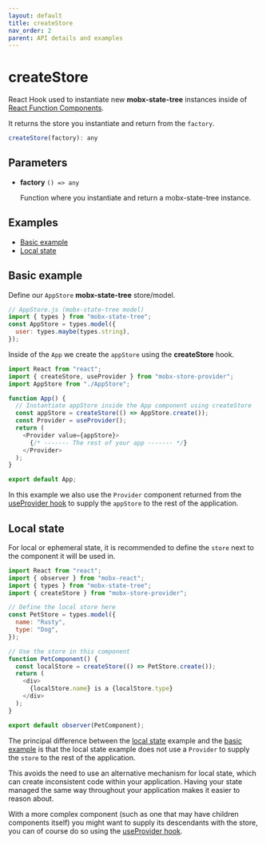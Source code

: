 ```yaml
---
layout: default
title: createStore
nav_order: 2
parent: API details and examples
---
```


# createStore

React Hook used to instantiate new **mobx-state-tree** instances inside of [React Function Components](https://www.robinwieruch.de/react-function-component).

It returns the store you instantiate and return from the `factory`.

```javascript
createStore(factory): any
```

## Parameters

- **factory** `() => any`

  Function where you instantiate and return a mobx-state-tree instance.

## Examples

- [Basic example](#basic-example)
- [Local state](#local-state)

## Basic example

Define our `AppStore` **mobx-state-tree** store/model.

```javascript
// AppStore.js (mobx-state-tree model)
import { types } from "mobx-state-tree";
const AppStore = types.model({
  user: types.maybe(types.string),
});
```

Inside of the `App` we create the `appStore` using the **createStore** hook.

```javascript
import React from "react";
import { createStore, useProvider } from "mobx-store-provider";
import AppStore from "./AppStore";

function App() {
  // Instantiate appStore inside the App component using createStore
  const appStore = createStore(() => AppStore.create());
  const Provider = useProvider();
  return (
    <Provider value={appStore}>
      {/* ------- The rest of your app ------- */}
    </Provider>
  );
}

export default App;
```

In this example we also use the `Provider` component returned from the [useProvider hook](/api/useProvider) to supply the `appStore` to the rest of the application.

## Local state

For local or ephemeral state, it is recommended to define the `store` next to the component it will be used in.

```javascript
import React from "react";
import { observer } from "mobx-react";
import { types } from "mobx-state-tree";
import { createStore } from "mobx-store-provider";

// Define the local store here
const PetStore = types.model({
  name: "Rusty",
  type: "Dog",
});

// Use the store in this component
function PetComponent() {
  const localStore = createStore(() => PetStore.create());
  return (
    <div>
      {localStore.name} is a {localStore.type}
    </div>
  );
}

export default observer(PetComponent);
```

The principal difference between the [local state](#local-state) example and the [basic example](#basic-example) is that the local state example does not use a `Provider` to supply the `store` to the rest of the application.

This avoids the need to use an alternative mechanism for local state, which can create inconsistent code within your application. Having your state managed the same way throughout your application makes it easier to reason about.

With a more complex component (such as one that may have children components itself) you might want to supply its descendants with the store, you can of course do so using the [useProvider hook](/api/useProvider).
